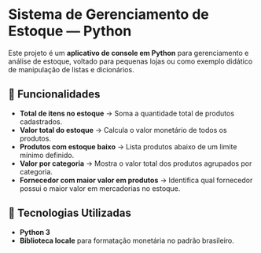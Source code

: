# Sistema de Gerenciamento de Estoque — Python

Este projeto é um **aplicativo de console em Python** para gerenciamento e análise de estoque, voltado para pequenas lojas ou como exemplo didático de manipulação de listas e dicionários.

## 🔹 Funcionalidades
- **Total de itens no estoque** → Soma a quantidade total de produtos cadastrados.
- **Valor total do estoque** → Calcula o valor monetário de todos os produtos.
- **Produtos com estoque baixo** → Lista produtos abaixo de um limite mínimo definido.
- **Valor por categoria** → Mostra o valor total dos produtos agrupados por categoria.
- **Fornecedor com maior valor em produtos** → Identifica qual fornecedor possui o maior valor em mercadorias no estoque.

## 🔹 Tecnologias Utilizadas
- **Python 3**
- **Biblioteca locale** para formatação monetária no padrão brasileiro.

